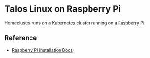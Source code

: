 # Talos Linux on Raspberry Pi

Homecluster runs on a Kubernetes cluster running on a Raspberry Pi.

## Reference

- [Raspberry Pi Installation Docs](https://www.talos.dev/v1.6/talos-guides/install/single-board-computers/rpi_generic/)
